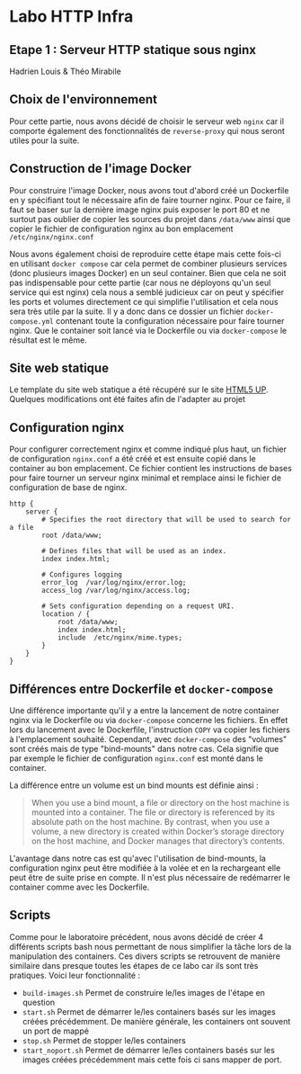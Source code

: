 # Labo HTTP Infra

## Etape 1 : Serveur HTTP statique sous nginx

Hadrien Louis & Théo Mirabile

## Choix de l'environnement

Pour cette partie, nous avons décidé de choisir le serveur web `nginx` car il comporte également des fonctionnalités de `reverse-proxy` qui nous seront utiles pour la suite.

## Construction de l'image Docker

Pour construire l'image Docker, nous avons tout d'abord créé un Dockerfile en y spécifiant tout le nécessaire afin de faire tourner nginx. Pour ce faire, il faut se baser sur la dernière image nginx puis exposer le port 80 et ne surtout pas oublier de copier les sources du projet dans `/data/www` ainsi que copier le fichier de configuration nginx au bon emplacement `/etc/nginx/nginx.conf`

Nous avons également choisi de reproduire cette étape mais cette fois-ci en utilisant `docker compose` car cela permet de combiner plusieurs services (donc plusieurs images Docker) en un seul container. Bien que cela ne soit pas indispensable pour cette partie (car nous ne déployons qu'un seul service qui est nginx) cela nous a semblé judicieux car on peut y spécifier les ports et volumes directement ce qui simplifie l'utilisation et cela nous sera très utile par la suite. Il y a donc dans ce dossier un fichier `docker-compose.yml` contenant toute la configuration nécessaire pour faire tourner nginx. Que le container soit lancé via le Dockerfile ou via `docker-compose` le résultat est le même. 

## Site web statique

Le template du site web statique a été récupéré sur le site [HTML5 UP](https://html5up.net/). Quelques modifications ont été faites afin de l'adapter au projet

## Configuration nginx

Pour configurer correctement nginx et comme indiqué plus haut, un fichier de configuration `nginx.conf` a été créé et est ensuite copié dans le container au bon emplacement. Ce fichier contient les instructions de bases pour faire tourner un serveur nginx minimal et remplace ainsi le fichier de configuration de base de nginx.

```nginx
http {
    server {
        # Specifies the root directory that will be used to search for a file
        root /data/www;

        # Defines files that will be used as an index.  
        index index.html;

        # Configures logging
        error_log  /var/log/nginx/error.log;
        access_log /var/log/nginx/access.log;
        
        # Sets configuration depending on a request URI. 
        location / {
            root /data/www;
            index index.html;
            include  /etc/nginx/mime.types;
        }
    }
}
```

## Différences entre Dockerfile et `docker-compose`

Une différence importante qu'il y a entre la lancement de notre container nginx via le Dockerfile ou via `docker-compose` concerne les fichiers. En effet lors du lancement avec le Dockerfile, l'instruction `COPY` va copier les fichiers à l'emplacement souhaité. Cependant, avec `docker-compose` des "volumes" sont créés mais de type "bind-mounts" dans notre cas. Cela signifie que par exemple le fichier de configuration `nginx.conf` est monté dans le container.  

La différence entre un volume est un bind mounts est définie ainsi :

> When you use a bind mount, a file or directory on the host machine is mounted into a container. The file or directory is referenced by its absolute path on the host machine. By contrast, when you use a volume, a new directory is created within Docker’s storage directory on the host machine, and Docker manages that directory’s contents.

L'avantage dans notre cas est qu'avec l'utilisation de bind-mounts, la configuration nginx peut être modifiée à la volée et en la rechargeant elle peut être de suite prise en compte. Il n'est plus nécessaire de redémarrer le container comme avec les Dockerfile.

## Scripts

Comme pour le laboratoire précédent, nous avons décidé de créer 4 différents scripts bash nous permettant de nous simplifier la tâche lors de la manipulation des containers. Ces divers scripts se retrouvent de manière similaire dans presque toutes les étapes de ce labo car ils sont très pratiques. Voici leur fonctionnalité :

- `build-images.sh` Permet de construire le/les images de l'étape en question
- `start.sh` Permet de démarrer le/les containers basés sur les images créées précédemment. De manière générale, les containers ont souvent un port de mappé
- `stop.sh` Permet de stopper le/les containers
- `start_noport.sh` Permet de démarrer le/les containers basés sur les images créées précédemment mais cette fois ci sans mapper de port.
